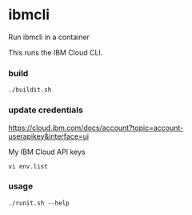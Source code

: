 # ibmcli
Run ibmcli in a container

This runs the IBM Cloud CLI.


### build

```
./buildit.sh
```

### update credentials 
https://cloud.ibm.com/docs/account?topic=account-userapikey&interface=ui

My IBM Cloud API keys

```
vi env.list
```

### usage

```
./runit.sh --help
```

